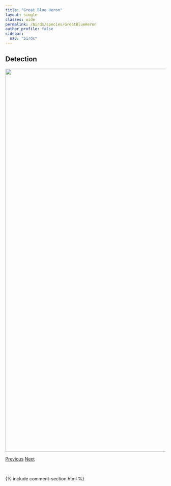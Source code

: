 ```yaml
---
title: "Great Blue Heron"
layout: single
classes: wide
permalink: /birds/species/GreatBlueHeron
author_profile: false
sidebar:
  nav: "birds"
---
```


<h2>Detection</h2>

<a href="https://drive.google.com/uc?export=view&id=1toLFUjQhVkd2kN1_Ty5MpY82UnAcnpob">
<img src="https://drive.google.com/uc?export=view&id=1toLFUjQhVkd2kN1_Ty5MpY82UnAcnpob" height = "1200" width = "800">
</a>

<a href="/birds/species/Gadwall/" class="pagination--pager" title="Gadwall">Previous</a> <a href="/birds/species/GoldencrownedKinglet/" class="pagination--pager" title="Golden-crowned Kinglet">Next</a>

<p>&nbsp;</p>

{% include comment-section.html %}

